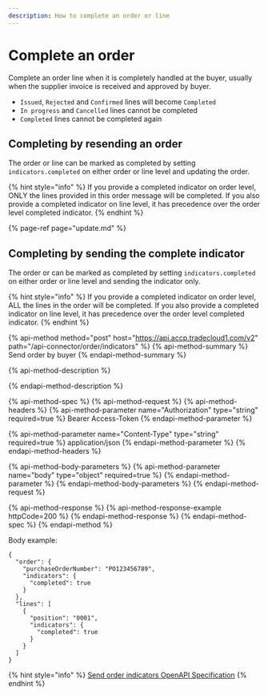 ```yaml
---
description: How to complete an order or line
---
```


# Complete an order

Complete an order line when it is completely handled at the buyer, usually when the supplier invoice is received and approved by buyer.

- `Issued`, `Rejected` and `Confirmed` lines will become `Completed`
- `In progress` and `Cancelled` lines cannot be completed
- `Completed` lines cannot be completed again

## Completing by resending an order

The order or line can be marked as completed by setting `indicators.completed` on either order or line level and updating the order.

{% hint style="info" %}
If you provide a completed indicator on order level, ONLY the lines provided in this order message will be completed.
If you also provide a completed indicator on line level, it has precedence over the order level completed indicator.
{% endhint %}

{% page-ref page="update.md" %}

## Completing by sending the complete indicator

The order or can be marked as completed by setting `indicators.completed` on either order or line level and sending the indicator only.

{% hint style="info" %}
If you provide a completed indicator on order level, ALL the lines in the order will be completed.
If you also provide a completed indicator on line level, it has precedence over the order level completed indicator.
{% endhint %}

{% api-method method="post" host="https://api.accp.tradecloud1.com/v2" path="/api-connector/order/indicators" %}
{% api-method-summary %}
Send order by buyer
{% endapi-method-summary %}

{% api-method-description %}

{% endapi-method-description %}

{% api-method-spec %}
{% api-method-request %}
{% api-method-headers %}
{% api-method-parameter name="Authorization" type="string" required=true %}
Bearer Access-Token
{% endapi-method-parameter %}

{% api-method-parameter name="Content-Type" type="string" required=true %}
application/json
{% endapi-method-parameter %}
{% endapi-method-headers %}

{% api-method-body-parameters %}
{% api-method-parameter name="body" type="object" required=true %}
{% endapi-method-parameter %}
{% endapi-method-body-parameters %}
{% endapi-method-request %}

{% api-method-response %}
{% api-method-response-example httpCode=200 %}
{% endapi-method-response %}
{% endapi-method-spec %}
{% endapi-method %}

Body example:
```
{
  "order": {
    "purchaseOrderNumber": "PO123456789",
    "indicators": {
      "completed": true
    }
  },
  "lines": [
    {
      "position": "0001",
      "indicators": {
        "completed": true
      }
    }
  ]
}
```


{% hint style="info" %}
[Send order indicators OpenAPI Specification](https://swagger-ui.accp.tradecloud1.com/?url=https://api.accp.tradecloud1.com/v2/api-connector/specs.yaml#/buyer-endpoints/sendOrderIndicatorsByBuyerRoute)
{% endhint %}
